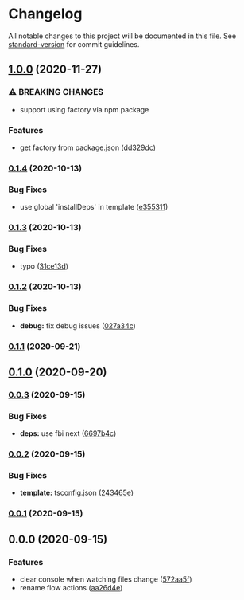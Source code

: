 # Changelog

All notable changes to this project will be documented in this file. See [standard-version](https://github.com/conventional-changelog/standard-version) for commit guidelines.

## [1.0.0](https://github.com/fbi-js/factory-factory/compare/v0.1.4...v1.0.0) (2020-11-27)


### ⚠ BREAKING CHANGES

* support using factory via npm package

### Features

* get factory from package.json ([dd329dc](https://github.com/fbi-js/factory-factory/commit/dd329dcfd075bc46bba4301a88de204f027e6544))

### [0.1.4](https://github.com/fbi-js/factory-factory/compare/v0.1.3...v0.1.4) (2020-10-13)


### Bug Fixes

* use global 'installDeps' in template ([e355311](https://github.com/fbi-js/factory-factory/commit/e35531108c3fd4b622e11940fb4cfd418c6deaf4))

### [0.1.3](https://github.com/fbi-js/factory-factory/compare/v0.1.2...v0.1.3) (2020-10-13)


### Bug Fixes

* typo ([31ce13d](https://github.com/fbi-js/factory-factory/commit/31ce13d2f1fbdd3a7b6f1f097cc94de369cef0a1))

### [0.1.2](https://github.com/fbi-js/factory-factory/compare/v0.1.1...v0.1.2) (2020-10-13)


### Bug Fixes

* **debug:** fix debug issues ([027a34c](https://github.com/fbi-js/factory-factory/commit/027a34c1e1c022335fcbd7ff6d17eef0d8b10deb))

### [0.1.1](https://github.com/fbi-js/factory-factory/compare/v0.1.0...v0.1.1) (2020-09-21)

## [0.1.0](https://github.com/fbi-js/factory-factory/compare/v0.0.3...v0.1.0) (2020-09-20)

### [0.0.3](https://github.com/fbi-js/factory-factory/compare/v0.0.2...v0.0.3) (2020-09-15)


### Bug Fixes

* **deps:** use fbi next ([6697b4c](https://github.com/fbi-js/factory-factory/commit/6697b4ce1c0272a63eaaee6e97a601f3aecfadfc))

### [0.0.2](https://github.com/fbi-js/factory-factory/compare/v0.0.1...v0.0.2) (2020-09-15)


### Bug Fixes

* **template:** tsconfig.json ([243465e](https://github.com/fbi-js/factory-factory/commit/243465ee324c5883039b464861fbb666da8f91c8))

### [0.0.1](https://github.com/fbi-js/factory-factory/compare/v0.0.0...v0.0.1) (2020-09-15)

## 0.0.0 (2020-09-15)


### Features

* clear console when watching files change ([572aa5f](https://github.com/fbi-js/factory-factory/commit/572aa5fdfb4ab1d36ab5b8ea1a5c82db6c7e4e71))
* rename flow actions ([aa26d4e](https://github.com/fbi-js/factory-factory/commit/aa26d4e262d9be78eb81978ca5451d4338cfea04))
